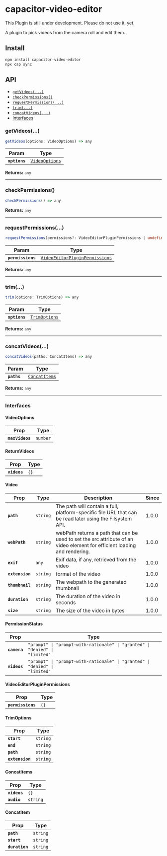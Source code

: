 # capacitor-video-editor

This Plugin is still under development. Please do not use it, yet.  

A plugin to pick videos from the camera roll and edit them.

## Install

```bash
npm install capacitor-video-editor
npx cap sync
```

## API

<docgen-index>

* [`getVideos(...)`](#getvideos)
* [`checkPermissions()`](#checkpermissions)
* [`requestPermissions(...)`](#requestpermissions)
* [`trim(...)`](#trim)
* [`concatVideos(...)`](#concatvideos)
* [Interfaces](#interfaces)

</docgen-index>

<docgen-api>
<!--Update the source file JSDoc comments and rerun docgen to update the docs below-->

### getVideos(...)

```typescript
getVideos(options: VideoOptions) => any
```

| Param         | Type                                                  |
| ------------- | ----------------------------------------------------- |
| **`options`** | <code><a href="#videooptions">VideoOptions</a></code> |

**Returns:** <code>any</code>

--------------------


### checkPermissions()

```typescript
checkPermissions() => any
```

**Returns:** <code>any</code>

--------------------


### requestPermissions(...)

```typescript
requestPermissions(permissions?: VideoEditorPluginPermissions | undefined) => any
```

| Param             | Type                                                                                  |
| ----------------- | ------------------------------------------------------------------------------------- |
| **`permissions`** | <code><a href="#videoeditorpluginpermissions">VideoEditorPluginPermissions</a></code> |

**Returns:** <code>any</code>

--------------------


### trim(...)

```typescript
trim(options: TrimOptions) => any
```

| Param         | Type                                                |
| ------------- | --------------------------------------------------- |
| **`options`** | <code><a href="#trimoptions">TrimOptions</a></code> |

**Returns:** <code>any</code>

--------------------


### concatVideos(...)

```typescript
concatVideos(paths: ConcatItems) => any
```

| Param       | Type                                                |
| ----------- | --------------------------------------------------- |
| **`paths`** | <code><a href="#concatitems">ConcatItems</a></code> |

**Returns:** <code>any</code>

--------------------


### Interfaces


#### VideoOptions

| Prop            | Type                |
| --------------- | ------------------- |
| **`maxVideos`** | <code>number</code> |


#### ReturnVideos

| Prop         | Type            |
| ------------ | --------------- |
| **`videos`** | <code>{}</code> |


#### Video

| Prop            | Type                | Description                                                                                                               | Since |
| --------------- | ------------------- | ------------------------------------------------------------------------------------------------------------------------- | ----- |
| **`path`**      | <code>string</code> | The path will contain a full, platform-specific file URL that can be read later using the Filsystem API.                  | 1.0.0 |
| **`webPath`**   | <code>string</code> | webPath returns a path that can be used to set the src attribute of an video element for efficient loading and rendering. | 1.0.0 |
| **`exif`**      | <code>any</code>    | Exif data, if any, retrieved from the video                                                                               | 1.0.0 |
| **`extension`** | <code>string</code> | format of the video                                                                                                       | 1.0.0 |
| **`thumbnail`** | <code>string</code> | The webpath to the generated thumbnail                                                                                    | 1.0.0 |
| **`duration`**  | <code>string</code> | The duration of the video in seconds                                                                                      | 1.0.0 |
| **`size`**      | <code>string</code> | The size of the video in bytes                                                                                            | 1.0.0 |


#### PermissionStatus

| Prop         | Type                                                                                   |
| ------------ | -------------------------------------------------------------------------------------- |
| **`camera`** | <code>"prompt" \| "prompt-with-rationale" \| "granted" \| "denied" \| "limited"</code> |
| **`videos`** | <code>"prompt" \| "prompt-with-rationale" \| "granted" \| "denied" \| "limited"</code> |


#### VideoEditorPluginPermissions

| Prop              | Type            |
| ----------------- | --------------- |
| **`permissions`** | <code>{}</code> |


#### TrimOptions

| Prop            | Type                |
| --------------- | ------------------- |
| **`start`**     | <code>string</code> |
| **`end`**       | <code>string</code> |
| **`path`**      | <code>string</code> |
| **`extension`** | <code>string</code> |


#### ConcatItems

| Prop         | Type                |
| ------------ | ------------------- |
| **`videos`** | <code>{}</code>     |
| **`audio`**  | <code>string</code> |


#### ConcatItem

| Prop           | Type                |
| -------------- | ------------------- |
| **`path`**     | <code>string</code> |
| **`start`**    | <code>string</code> |
| **`duration`** | <code>string</code> |

</docgen-api>
